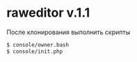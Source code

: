 # raweditor v.1.1

После клонирования выполнить скрипты
```bash
$ console/owner.bash
$ console/init.php
```